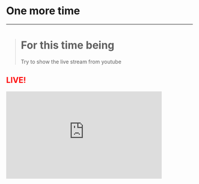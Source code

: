 # One more time
***
> # For this time being
> Try to show the live stream from youtube
<h2 style="color:red;">LIVE! </h2>
<iframe width="420" height="236" src="https://www.youtube.com/embed/bziZbNi7QDE" frameborder="0" allow="autoplay; encrypted-media" allowfullscreen></iframe>
